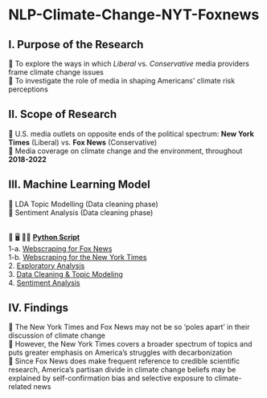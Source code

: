 # NLP-Climate-Change-NYT-Foxnews



## I. Purpose of the Research

:small_orange_diamond: To explore the ways in which *Liberal* vs. *Conservative* media providers frame climate change issues <br>
:small_orange_diamond: To investigate the role of media in shaping Americans' climate risk perceptions 


## II. Scope of Research

:triangular_flag_on_post: U.S. media outlets on opposite ends of the political spectrum: **New York Times** (Liberal) vs. **Fox News** (Conservative) <br>
:triangular_flag_on_post: Media coverage on climate change and the environment, throughout **2018-2022**

## III. Machine Learning Model

:small_orange_diamond: LDA Topic Modelling (Data cleaning phase) <br>
:small_orange_diamond: Sentiment Analysis (Data cleaning phase)

<br> 📜 🖥️ 👩‍💻 <ins>**Python Script**</ins> <br>
1-a. [Webscraping for Fox News](https://github.com/quinnei/NLP-Climate-Change-NYT-Foxnews/blob/main/2_Code/1_Webscraping_for_Foxnews%20(FINAL).ipynb) <br>
1-b. [Webscraping for the New York Times](https://github.com/quinnei/NLP-Climate-Change-NYT-Foxnews/blob/main/2_Code/1_Webscraping_for_NYT%20(FINAL).ipynb) <br>
2. [Exploratory Analysis](https://github.com/quinnei/NLP-Climate-Change-NYT-Foxnews/blob/main/2_Code/2_Exploratory_analysis%20(FINAL).ipynb) <br>
3. [Data Cleaning & Topic Modeling](https://github.com/quinnei/NLP-Climate-Change-NYT-Foxnews/blob/main/2_Code/3_Data_cleaning_and_LDA%20(FINAL).ipynb) <br>
4. [Sentiment Analysis](https://github.com/quinnei/NLP-Climate-Change-NYT-Foxnews/blob/main/2_Code/4_Sentiment%20analysis%20(FINAL).ipynb)

## IV. Findings
:small_orange_diamond: The New York Times and Fox News may not be so ‘poles apart’ in their discussion of climate change <br>
:small_orange_diamond: However, the New York Times covers a broader spectrum of topics and puts greater emphasis on America’s struggles with decarbonization <br>
:small_orange_diamond: Since Fox News does make frequent reference to credible scientific research, America’s partisan divide in climate change beliefs may be explained by self-confirmation bias and selective exposure to climate-related news 
